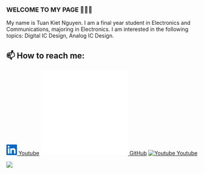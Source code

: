 ### WELCOME TO MY PAGE 👋👋👋
My name is Tuan Kiet Nguyen. I am a final year student in Electronics and Communications, majoring in Electronics. I am interested in the following topics: Digital IC Design, Analog IC Design.
## 📫 How to reach me: 

[![Linkedin](Linkedin.png) Youtube](https://www.linkedin.com/in/tuan-kiet-nguyen-680760320/) [![GitHub](Github.png) GitHub](https://github.com/85NTK) [![Youtube](https://github.com/uvipen/introduction/blob/main/Youtube.png) Youtube](https://www.youtube.com/channel/UCt9dAc3jzg2woM-4oFNx9bg)

<a href="https://github.com/85NTK/CPU_16bit">
  <!-- Change the github-readme-stats.anuraghazra1.vercel.app to github-readme-stats.vercel.app  -->
  <img align="left" src="https://github-readme-stats.anuraghazra1.vercel.app/api/pin/?username=85NTK&repo=CPU_16bit&theme=radical" />
</a>


